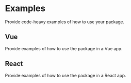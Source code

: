 # Examples

Provide code-heavy examples of how to use your package.


## Vue

Provide examples of how to use the package in a Vue app.


## React

Provide examples of how to use the package in a React app.

